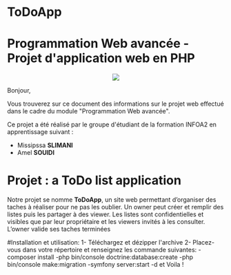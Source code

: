 # ToDoApp
# Programmation Web avancée - Projet d'application web en PHP

<p align="center"><img src="https://yookkan.com/wp-content/uploads/2019/02/todolist-vert.png">
</p>

Bonjour,

Vous trouverez sur ce document des informations sur le projet web effectué dans le cadre du module "Programmation Web avancée".

Ce projet a été réalisé par le groupe d'étudiant de la formation INFOA2 en apprentissage suivant :
* Missipssa __SLIMANI__
* Amel __SOUIDI__


# Projet : a ToDo list application

Notre projet se nomme __ToDoApp__, un site web permettant d’organiser des taches à réaliser pour ne pas les oublier. Un owner peut créer
et remplir des listes puis les partager à des viewer. Les listes sont confidentielles et visibles que par leur
propriétaire et les viewers invités à les consulter. L’owner valide ses taches terminées

#Installation et utilisation:
1- Téléchargez et dézipper l'archive
2- Placez-vous dans votre répertoire et renseignez les commande suivantes:
-composer install
-php bin/console doctrine:database:create
-php bin/console make:migration
-symfony server:start -d
et Voila !
